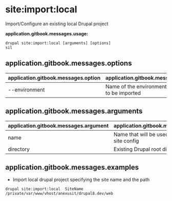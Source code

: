 # site:import:local
Import/Configure an existing local Drupal project

**application.gitbook.messages.usage:**
```
drupal site:import:local [arguments] [options]
sil
```

## application.gitbook.messages.options
application.gitbook.messages.option | application.gitbook.messages.details
-------|-------------
--environment | Name of the environment that is going to be imported

## application.gitbook.messages.arguments
application.gitbook.messages.argument | application.gitbook.messages.details
---------|-------------
name | Name that will be used to generate the site config
directory | Existing Drupal root directory

## application.gitbook.messages.examples
* Import local drupal project specifying the site name and the path
```
drupal site:import:local  SiteName /private/var/www/vhost/anexusit/drupal8.dev/web
```
